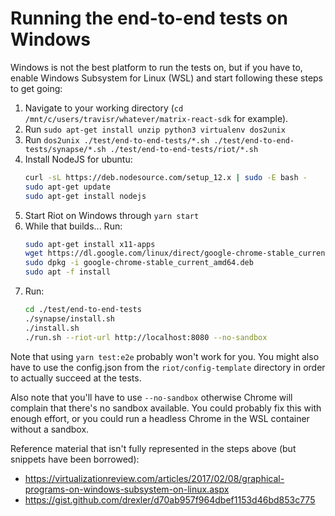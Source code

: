 # Running the end-to-end tests on Windows

Windows is not the best platform to run the tests on, but if you have to, enable Windows Subsystem for Linux (WSL)
and start following these steps to get going:

1. Navigate to your working directory (`cd /mnt/c/users/travisr/whatever/matrix-react-sdk` for example).
2. Run `sudo apt-get install unzip python3 virtualenv dos2unix`
3. Run `dos2unix ./test/end-to-end-tests/*.sh ./test/end-to-end-tests/synapse/*.sh ./test/end-to-end-tests/riot/*.sh`
4. Install NodeJS for ubuntu: 
   ```bash
   curl -sL https://deb.nodesource.com/setup_12.x | sudo -E bash -
   sudo apt-get update
   sudo apt-get install nodejs
   ```
5. Start Riot on Windows through `yarn start`
6. While that builds... Run:
   ```bash
   sudo apt-get install x11-apps
   wget https://dl.google.com/linux/direct/google-chrome-stable_current_amd64.deb
   sudo dpkg -i google-chrome-stable_current_amd64.deb
   sudo apt -f install
   ```
7. Run: 
   ```bash
   cd ./test/end-to-end-tests
   ./synapse/install.sh
   ./install.sh
   ./run.sh --riot-url http://localhost:8080 --no-sandbox
   ```

Note that using `yarn test:e2e` probably won't work for you. You might also have to use the config.json from the
`riot/config-template` directory in order to actually succeed at the tests.

Also note that you'll have to use `--no-sandbox` otherwise Chrome will complain that there's no sandbox available. You
could probably fix this with enough effort, or you could run a headless Chrome in the WSL container without a sandbox.


Reference material that isn't fully represented in the steps above (but snippets have been borrowed):
* https://virtualizationreview.com/articles/2017/02/08/graphical-programs-on-windows-subsystem-on-linux.aspx
* https://gist.github.com/drexler/d70ab957f964dbef1153d46bd853c775
